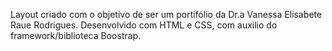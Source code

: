 Layout criado com o objetivo de ser um portifólio da Dr.a Vanessa Elisabete Raue Rodrigues. Desenvolvido com HTML e CSS, com auxilio do framework/biblioteca Boostrap. 